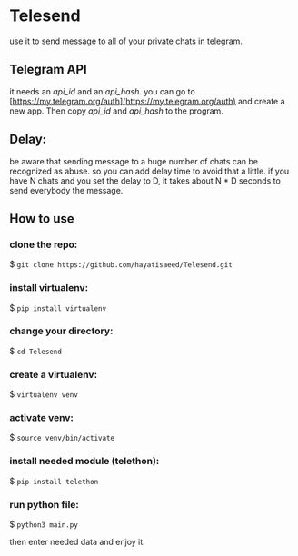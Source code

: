 # Telesend
use it to send message to all of your private chats in telegram.

## Telegram API
it needs an *api_id* and an *api_hash*. you can go to [https://my.telegram.org/auth](https://my.telegram.org/auth) and create a new app. Then copy *api_id* and *api_hash* to the program.

## Delay:
be aware that sending message to a huge number of chats can be recognized as abuse. so you can add delay time to avoid that a little. if you have N chats and you set the delay to D, it takes about N * D seconds to send everybody the message.

## How to use
### clone the repo:
$ ```git clone https://github.com/hayatisaeed/Telesend.git```

### install virtualenv:
$ ```pip install virtualenv```

### change your directory:
$ ```cd Telesend```

### create a virtualenv:
$ ```virtualenv venv```

### activate venv:
$ ```source venv/bin/activate```

### install needed module (telethon):
$ ```pip install telethon```

### run python file:
$ ```python3 main.py```

then enter needed data and enjoy it.



